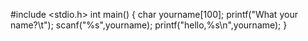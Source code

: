 #include <stdio.h>
int main()
{
 char yourname[100];
 printf("What your name?\t");
 scanf("%s",yourname);
 printf("hello,%s\n",yourname);
}